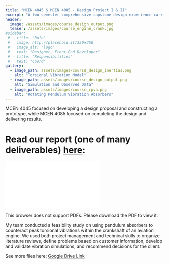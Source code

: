 ```yaml
---
title: "MCEN 4045 & MCEN 4085 - Design Project I & II"
excerpt: "A two-semester comprehensive capstone design experience carried out by a team of three."
header:
  image: /assets/images/course_design_output.png
  teaser: /assets/images/course_engine_crank.jpg
#sidebar:
 # - title: "Role"
 #   image: http://placehold.it/350x250
 #   image_alt: "logo"
 #   text: "Designer, Front-End Developer"
 # - title: "Responsibilities"
 #   text: "Coord"
gallery:
  - image_path: assets/images/course_design_inertias.png
    alt: "Torsional Vibration Model"
  - image_path: assets/images/course_design_output.png
    alt: "Simulation and Observed Data"
  - image_path: assets/images/course_rpva.png
    alt: "Rotating Pendulum Vibration Absorbers"
---
```

MCEN 4045 focused on developing a design proposal and constructing a prototype, while MCEN 4085 focused on completing the design and delivering results.

# Read our report (one of many deliverables) [here](/assets/Design_Project_Report.pdf):
<object data="/assets/Design_Project_Report.pdf" type="application/pdf" width="700px" height="1000px">
    <embed src="/assets/Design_Project_Report.pdf">
        <p>This browser does not support PDFs. Please download the PDF to view it.</p>
    </embed>
</object>

My team conducted a feasibility study on using pendulum absorbers to counteract peak torsional vibrations within the crankshaft of an aviation engine. 
We used both project management and technical skills to organize literature reviews, define problems based on customer information, develop and validate vibration simulations, and recommend decisions for the client.

See more files here: [Google Drive Link](https://drive.google.com/drive/folders/0Bx-cli2KeHSBM0pfLVF6THNCTXc?resourcekey=0-EesGnlZRS474qXDJ77BMhw&usp=drive_link)
